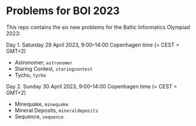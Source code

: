 Problems for BOI 2023
=====================

This repo contains the six new problems for the Baltic Informatics Olympiad 2023:

Day 1. Saturday 29 April 2023, 9:00–14:00 Copenhagen time (= CEST = GMT+2)

* Astronomer, `astronomer`  
* Staring Contest, `staringcontest`
* Tycho, `tycho`


Day 2. Sunday 30 April 2023, 9:00–14:00 Copenhagen time (= CEST = GMT+2)

* Minequake, `minequake`
* Mineral Deposits, `mineraldeposits`
* Sequence, `sequence`
